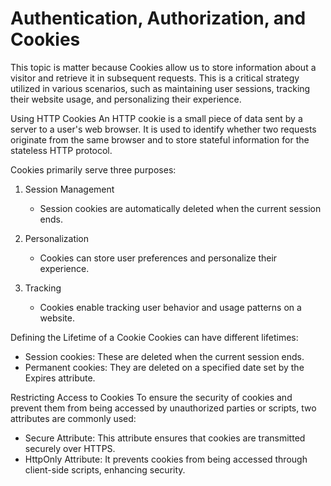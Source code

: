 # Authentication, Authorization, and Cookies

This topic is matter because Cookies allow us to store information about a visitor and retrieve it in subsequent requests. This is a critical strategy utilized in various scenarios, such as maintaining user sessions, tracking their website usage, and personalizing their experience.

Using HTTP Cookies
An HTTP cookie is a small piece of data sent by a server to a user's web browser. It is used to identify whether two requests originate from the same browser and to store stateful information for the stateless HTTP protocol.

Cookies primarily serve three purposes:

1. Session Management
   - Session cookies are automatically deleted when the current session ends.

2. Personalization
   - Cookies can store user preferences and personalize their experience.

3. Tracking
   - Cookies enable tracking user behavior and usage patterns on a website.

Defining the Lifetime of a Cookie
Cookies can have different lifetimes:

- Session cookies: These are deleted when the current session ends.
- Permanent cookies: They are deleted on a specified date set by the Expires attribute.

Restricting Access to Cookies
To ensure the security of cookies and prevent them from being accessed by unauthorized parties or scripts, two attributes are commonly used:

- Secure Attribute: This attribute ensures that cookies are transmitted securely over HTTPS.
- HttpOnly Attribute: It prevents cookies from being accessed through client-side scripts, enhancing security.
